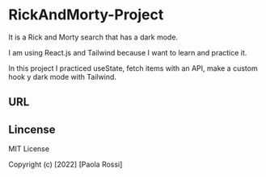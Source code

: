 # RickAndMorty-Project

It is a Rick and Morty search that has a dark mode.

I am using React.js and Tailwind because I want to learn and practice it.

In this project I practiced useState, fetch items with an API, make a custom hook y dark mode with Tailwind.

## URL

## Lincense

MIT License

Copyright (c) [2022] [Paola Rossi]
